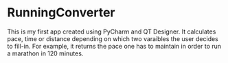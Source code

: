 # RunningConverter

This is my first app created using PyCharm and QT Designer. It calculates pace, time or distance depending on which two varaibles the user decides to fill-in. For example, it returns the pace one has to maintain in order to run a marathon in 120 minutes.
